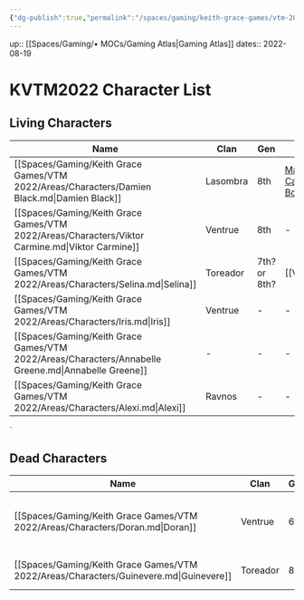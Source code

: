 ```yaml
---
{"dg-publish":true,"permalink":"/spaces/gaming/keith-grace-games/vtm-2022/mo-cs/kvtm-2022-character-list-moc/","dgHomeLink":true,"dgPassFrontmatter":true}
---
```


up:: [[Spaces/Gaming/• MOCs/Gaming Atlas|Gaming Atlas]]
dates:: 2022-08-19

# KVTM2022 Character List

## Living Characters

| Name                                                                                                | Clan     | Gen          | Sire                                                                                                 | Type    | Player |
| --------------------------------------------------------------------------------------------------- | -------- | ------------ | ---------------------------------------------------------------------------------------------------- | ------- | ------ |
| [[Spaces/Gaming/Keith Grace Games/VTM 2022/Areas/Characters/Damien Black.md\|Damien Black]]         | Lasombra | 8th          | [Magdalena Castelucci Borcellino](https://whitewolf.fandom.com/wiki/Magdalena_Castelucci_Borcellino) | Vampire | Joshua |
| [[Spaces/Gaming/Keith Grace Games/VTM 2022/Areas/Characters/Viktor Carmine.md\|Viktor Carmine]]     | Ventrue  | 8th          | \-                                                                                                   | Vampire | Mathew |
| [[Spaces/Gaming/Keith Grace Games/VTM 2022/Areas/Characters/Selina.md\|Selina]]                     | Toreador | 7th? or 8th? | [[Violetta\|Violetta]]                                                                               | Vampire | NPC    |
| [[Spaces/Gaming/Keith Grace Games/VTM 2022/Areas/Characters/Iris.md\|Iris]]                         | Ventrue  | \-           | \-                                                                                                   | Ghoul   | NPC    |
| [[Spaces/Gaming/Keith Grace Games/VTM 2022/Areas/Characters/Annabelle Greene.md\|Annabelle Greene]] | \-       | \-           | \-                                                                                                   | Ghoul   | NPC    |
| [[Spaces/Gaming/Keith Grace Games/VTM 2022/Areas/Characters/Alexi.md\|Alexi]]                       | Ravnos   | \-           | \-                                                                                                   | Vampire | NPC    |

`
## Dead Characters
| Name                                                                                  | Clan     | Gen | Sire                                                                                              | KilledBy                                                                                    | Type    |
| ------------------------------------------------------------------------------------- | -------- | --- | ------------------------------------------------------------------------------------------------- | ------------------------------------------------------------------------------------------- | ------- |
| [[Spaces/Gaming/Keith Grace Games/VTM 2022/Areas/Characters/Doran.md\|Doran]]         | Ventrue  | 6th | [Gaius Marcellus \| White Wolf Wiki \| Fandom](https://whitewolf.fandom.com/wiki/Gaius_Marcellus) | [[Spaces/Gaming/Keith Grace Games/VTM 2022/Areas/Characters/Damien Black.md\|Damien Black]] | Vampire |
| [[Spaces/Gaming/Keith Grace Games/VTM 2022/Areas/Characters/Guinevere.md\|Guinevere]] | Toreador | 8th | \-                                                                                                | [[Spaces/Gaming/Keith Grace Games/VTM 2022/Areas/Characters/Doran.md\|Doran]]               | Vampire |

